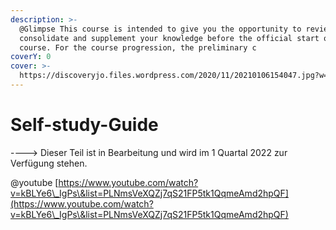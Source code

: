```yaml
---
description: >-
  @Glimpse This course is intended to give you the opportunity to review,
  consolidate and supplement your knowledge before the official start of the
  course. For the course progression, the preliminary c
coverY: 0
cover: >-
  https://discoveryjo.files.wordpress.com/2020/11/20210106154047.jpg?w=1080&h=720&crop=1
---
```


# Self-study-Guide

\----> Dieser Teil ist in Bearbeitung und wird im 1 Quartal 2022 zur Verfügung stehen.

@youtube [https://www.youtube.com/watch?v=kBLYe6\_IgPs\&list=PLNmsVeXQZj7qS21FP5tk1QqmeAmd2hpQF](https://www.youtube.com/watch?v=kBLYe6\_IgPs\&list=PLNmsVeXQZj7qS21FP5tk1QqmeAmd2hpQF)
